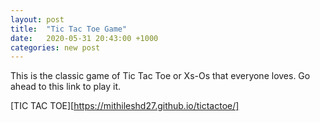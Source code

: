 ```yaml
---
layout: post
title:  "Tic Tac Toe Game"
date:   2020-05-31 20:43:00 +1000
categories: new post
---
```

This is the classic game of Tic Tac Toe or Xs-Os that everyone loves. 
Go ahead to this link to play it.

[TIC TAC TOE][https://mithileshd27.github.io/tictactoe/]